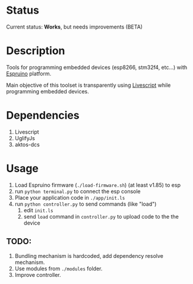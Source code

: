 # Status

Current status: **Works**, but needs improvements (BETA)

# Description

Tools for programming embedded devices (esp8266, stm32f4, etc...) with
[Espruino](http://espruino.com) platform.

Main objective of this toolset is transparently using [Livescript](http://livescript.net) while
programming embedded devices.

# Dependencies

1. Livescript
2. UglifyJs
3. aktos-dcs

# Usage

1. Load Espruino firmware (`./load-firmware.sh`) (at least v1.85) to esp
2. run `python terminal.py` to connect the esp console
3. Place your application code in `./app/init.ls`
3. run `python controller.py` to send commands (like "load")
    1. edit `init.ls`
    2. send `load` command in `controller.py` to upload code to the the device

TODO:
---
1. Bundling mechanism is hardcoded, add dependency resolve mechanism. 
2. Use modules from `./modules` folder. 
3. Improve controller. 
